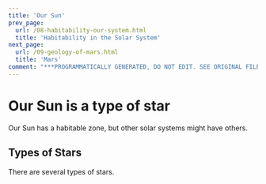 ```yaml
---
title: 'Our Sun'
prev_page:
  url: /08-habitability-our-system.html
  title: 'Habitability in the Solar System'
next_page:
  url: /09-geology-of-mars.html
  title: 'Mars'
comment: "***PROGRAMMATICALLY GENERATED, DO NOT EDIT. SEE ORIGINAL FILES IN /content***"
---
```

Our Sun is a type of star
====================

Our Sun has a habitable zone, but other solar systems might have others. 

## Types of Stars

There are several types of stars.



